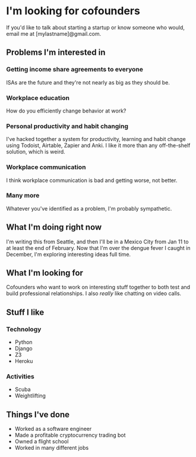 # I'm looking for cofounders

If you'd like to talk about starting a startup or know someone who would, email me at \[mylastname\]@gmail.com.

## Problems I'm interested in

### Getting income share agreements to everyone
ISAs are the future and they're not nearly as big as they should be.

### Workplace education
How do you efficiently change behavior at work?

### Personal productivity and habit changing
I've hacked together a system for productivity, learning and habit change using Todoist, Airtable, Zapier and Anki. I like it more than any off-the-shelf solution, which is weird. 

### Workplace communication
I think workplace communication is bad and getting worse, not better. 

### Many more
Whatever you've identified as a problem, I'm probably sympathetic. 

## What I'm doing right now
I'm writing this from Seattle, and then I'll be in a Mexico City from Jan 11 to at least the end of February. Now that I'm over the dengue fever I caught in December, I'm exploring interesting ideas full time.

## What I'm looking for
Cofounders who want to work on interesting stuff together to both test and build professional relationships. I also _really_ like chatting on video calls. 

## Stuff I like
### Technology
 * Python
 * Django
 * Z3
 * Heroku

### Activities
 * Scuba
 * Weightlifting
 
## Things I've done
 * Worked as a software engineer
 * Made a profitable cryptocurrency trading bot
 * Owned a flight school
 * Worked in many different jobs
